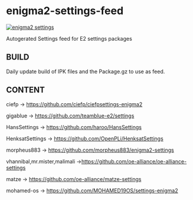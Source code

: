 # enigma2-settings-feed

[![enigma2 settings](https://github.com/oe-alliance/enigma2-settings-feed/actions/workflows/build.yml/badge.svg)](https://github.com/oe-alliance/enigma2-settings-feed/actions/workflows/build.yml)

Autogerated Settings feed for E2 settings packages

## BUILD
Daily update build of IPK files and the Package.gz to use as feed.

## CONTENT
ciefp -> https://github.com/ciefp/ciefpsettings-enigma2

gigablue -> https://github.com/teamblue-e2/settings

HansSettings -> https://github.com/haroo/HansSettings

HenksatSettings -> https://github.com/OpenPLi/HenksatSettings

morpheus883 -> https://github.com/morpheus883/enigma2-settings

vhannibal,mr.mister,malimali ->https://github.com/oe-alliance/oe-alliance-settings

matze -> https://github.com/oe-alliance/matze-settings

mohamed-os -> https://github.com/MOHAMED19OS/settings-enigma2

